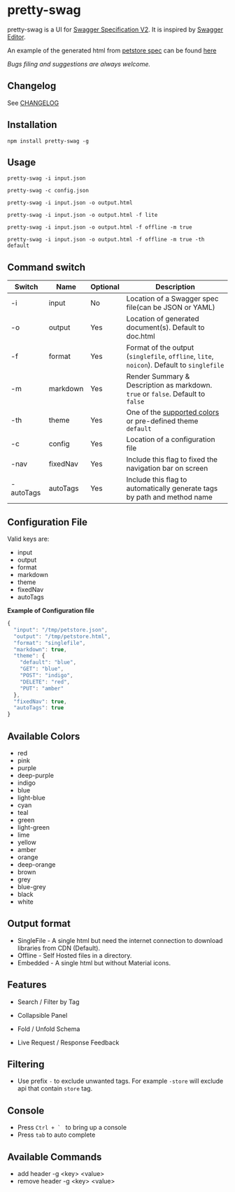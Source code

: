 # pretty-swag

pretty-swag is a UI for [Swagger Specification V2](https://github.com/OAI/OpenAPI-Specification). It is inspired by [Swagger Editor](http://swagger.io/swagger-editor/).

An example of the generated html from [petstore spec](http://petstore.swagger.io/v2/swagger.json) can be found [here](http://htmlpreview.github.com/?https://raw.githubusercontent.com/twskj/pretty-swag/gh-pages/examples/pet.html)

*Bugs filing and suggestions are always welcome.*

## Changelog
See [CHANGELOG](CHANGELOG.md)

## Installation

```Shell
npm install pretty-swag -g
```

## Usage

```Shell
pretty-swag -i input.json
```

```Shell
pretty-swag -c config.json
```

```Shell
pretty-swag -i input.json -o output.html
```

```Shell
pretty-swag -i input.json -o output.html -f lite
```

```Shell
pretty-swag -i input.json -o output.html -f offline -m true
```

```Shell
pretty-swag -i input.json -o output.html -f offline -m true -th default
```

## Command switch

| Switch  | Name     | Optional | Description                                                                                |
| ------- | -------- | -------- | ------------------------------------------------------------------------------------------ |
|   -i    | input    |       No | Location of a Swagger spec file(can be JSON or YAML)                                       |
|   -o    | output   |      Yes | Location of generated document(s). Default to doc.html                                     |
|   -f    | format   |      Yes | Format of the output (`singlefile`, `offline`, `lite`, `noicon`). Default to `singlefile`  |
|   -m    | markdown |      Yes | Render Summary & Description as markdown. `true` or `false`. Default to `false`            |
|   -th   | theme    |      Yes | One of the [supported colors](#available-colors) or pre-defined theme `default`            |
|   -c    | config   |      Yes | Location of a configuration file                                                           |
|   -nav  | fixedNav |      Yes | Include this flag to fixed the navigation bar on screen                                    |
|-autoTags| autoTags |      Yes | Include this flag to automatically generate tags by path and method name                   |


## Configuration File

Valid keys are:
 - input
 - output
 - format
 - markdown
 - theme
 - fixedNav
 - autoTags

**Example of Configuration file**
```javascript
{
  "input": "/tmp/petstore.json",
  "output": "/tmp/petstore.html",
  "format": "singlefile",
  "markdown": true,
  "theme": {
    "default": "blue",
    "GET": "blue",
    "POST": "indigo",
    "DELETE": "red",
    "PUT": "amber"
  },
  "fixedNav": true,
  "autoTags": true
}
```

## Available Colors

- red
- pink
- purple
- deep-purple
- indigo
- blue
- light-blue
- cyan
- teal
- green
- light-green
- lime
- yellow
- amber
- orange
- deep-orange
- brown
- grey
- blue-grey
- black
- white


## Output format

 - SingleFile - A single html but need the internet connection to download libraries from CDN (Default).
 - Offline - Self Hosted files in a directory.
 - Embedded - A single html but without Material icons.


## Features

- Search / Filter by Tag

- Collapsible Panel

- Fold / Unfold Schema

- Live Request / Response Feedback

## Filtering

- Use prefix `-` to exclude unwanted tags. For example `-store` will exclude api that contain `store` tag.

## Console

- Press `` Ctrl + `  `` to bring up a console
- Press `tab` to auto complete

## Available Commands

  - add header -g \<key\> \<value\>
  - remove header -g \<key\> \<value\>
